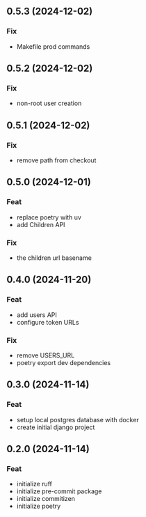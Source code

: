## 0.5.3 (2024-12-02)

### Fix

- Makefile prod commands

## 0.5.2 (2024-12-02)

### Fix

- non-root user creation

## 0.5.1 (2024-12-02)

### Fix

- remove path from checkout

## 0.5.0 (2024-12-01)

### Feat

- replace poetry with uv
- add Children API

### Fix

-  the children url basename

## 0.4.0 (2024-11-20)

### Feat

- add users API
- configure token URLs

### Fix

- remove USERS_URL
- poetry export dev dependencies

## 0.3.0 (2024-11-14)

### Feat

- setup local postgres database with docker
- create initial django project

## 0.2.0 (2024-11-14)

### Feat

- initialize ruff
- initialize pre-commit package
- initialize commitizen
- initialize poetry
